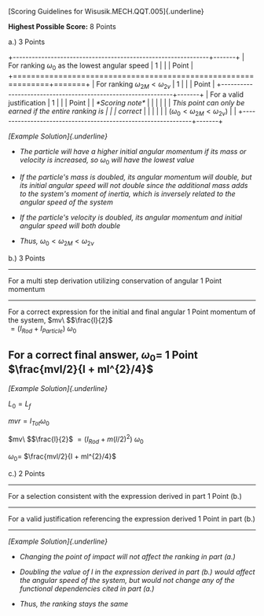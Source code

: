[Scoring Guidelines for Wisusik.MECH.QQT.005]{.underline}

**Highest Possible Score:** 8 Points

a.) 3 Points

+--------------------------------------------------------------+-------+
| For ranking $\omega_{0}$ as the lowest angular speed         | 1     |
|                                                              | Point |
+==============================================================+=======+
| For ranking $\omega_{2M} < \omega_{2v}$                      | 1     |
|                                                              | Point |
+--------------------------------------------------------------+-------+
| For a valid justification                                    | 1     |
|                                                              | Point |
| *\*Scoring note\**                                           |       |
|                                                              |       |
| *This point can only be earned if the entire ranking is      |       |
| correct*                                                     |       |
|                                                              |       |
| ${{(\omega}_{0} < \omega}_{2M} < \omega_{2v})$               |       |
+--------------------------------------------------------------+-------+

*[Example Solution]{.underline}*

-   *The particle will have a higher initial angular momentum if its
    mass or velocity is increased, so* $\omega_{0}$ *will have the
    lowest value*

-   *If the particle's mass is doubled, its angular momentum will
    double, but its initial angular speed will not double since the
    additional mass adds to the system's moment of inertia, which is
    inversely related to the angular speed of the system*

-   *If the particle's velocity is doubled, its angular momentum and
    initial angular speed will both double*

-   *Thus,* ${\omega_{0} < \omega}_{2M} < \omega_{2v}$

b.) 3 Points

  -----------------------------------------------------------------------
  For a multi step derivation utilizing conservation of angular  1 Point
  momentum                                                       
  -------------------------------------------------------------- --------
  For a correct expression for the initial and final angular     1 Point
  momentum of the system, $mv\ $$\frac{l}{2}$                    
  $= (I_{Rod} + I_{Particle}){\ \omega}_{0}$                     

  For a correct final answer, $\omega_{0} =$                     1 Point
  $\frac{mvl/2}{I + ml^{2}/4}$                                   
  -----------------------------------------------------------------------

*[Example Solution]{.underline}*

$L_{0} = L_{f}$

$mvr = I_{Tot}\omega_{0}$

$mv\ $$\frac{l}{2}$ $= (I_{Rod} + m(l/2)^{2}){\ \omega}_{0}$

$\omega_{0} =$ $\frac{mvl/2}{I + ml^{2}/4}$

c.) 2 Points

  -----------------------------------------------------------------------
  For a selection consistent with the expression derived in part 1 Point
  (b.)                                                           
  -------------------------------------------------------------- --------
  For a valid justification referencing the expression derived   1 Point
  in part (b.)                                                   

  -----------------------------------------------------------------------

*[Example Solution]{.underline}*

-   *Changing the point of impact will not affect the ranking in part
    (a.)*

-   *Doubling the value of* $l$ *in the expression derived in part (b.)
    would affect the angular speed of the system, but would not change
    any of the functional dependencies cited in part (a.)*

-   *Thus, the ranking stays the same*
